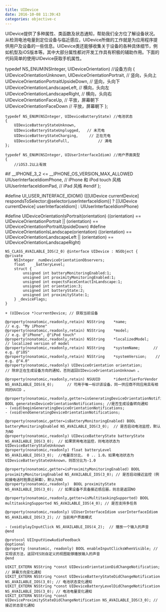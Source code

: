 ```yaml
---
title: UIDevice
date: 2016-10-08 11:39:43
categories: objective-c
---
```

UIDevice提供了多种属性、类函数及状态通知，帮助我们全方位了解设备状况。从检测电池电量到定位设备与临近感应，UIDevice所做的工作就是为应用程序提供用户及设备的一些信息。UIDevice类还能够收集关于设备的各种具体细节，例如机型及iOS版本等。其中大部分属性都对开发工作具有积极的辅助作用。下面的代码简单的使用UIDevice获取手机属性。
<!-- more -->
 typedef NS_ENUM(NSInteger, UIDeviceOrientation) //设备方向
    {
        UIDeviceOrientationUnknown,
        UIDeviceOrientationPortrait,                   // 竖向，头向上
        UIDeviceOrientationPortraitUpsideDown,  // 竖向，头向下
        UIDeviceOrientationLandscapeLeft,         // 横向，头向左
        UIDeviceOrientationLandscapeRight,       // 横向，头向右
        UIDeviceOrientationFaceUp,                   // 平放，屏幕朝下
        UIDeviceOrientationFaceDown                // 平放，屏幕朝下
    };
   
    typedef NS_ENUM(NSInteger, UIDeviceBatteryState) //电池状态
    {
        UIDeviceBatteryStateUnknown,
        UIDeviceBatteryStateUnplugged,   // 未充电
        UIDeviceBatteryStateCharging,     // 正在充电
        UIDeviceBatteryStateFull,             // 满电
    };
   
    typedef NS_ENUM(NSInteger, UIUserInterfaceIdiom) //用户界面类型
    {
        //iOS3.2以上有效
#if __IPHONE_3_2 <= __IPHONE_OS_VERSION_MAX_ALLOWED
        UIUserInterfaceIdiomPhone,           // iPhone 和 iPod touch 风格
        UIUserInterfaceIdiomPad,              // iPad 风格
#endif
    };
   
#define UI_USER_INTERFACE_IDIOM() ([[UIDevice currentDevice] respondsToSelector:@selector(userInterfaceIdiom)] ? [[UIDevice currentDevice] userInterfaceIdiom] : UIUserInterfaceIdiomPhone)
   
#define UIDeviceOrientationIsPortrait(orientation)  ((orientation) == UIDeviceOrientationPortrait || (orientation) == UIDeviceOrientationPortraitUpsideDown)
#define UIDeviceOrientationIsLandscape(orientation) ((orientation) == UIDeviceOrientationLandscapeLeft || (orientation) == UIDeviceOrientationLandscapeRight)
   
    NS_CLASS_AVAILABLE_IOS(2_0) @interface UIDevice : NSObject {
    @private
        NSInteger _numDeviceOrientationObservers;
        float    _batteryLevel;
        struct {
            unsigned int batteryMonitoringEnabled:1;
            unsigned int proximityMonitoringEnabled:1;
            unsigned int expectsFaceContactInLandscape:1;
            unsigned int orientation:3;
            unsigned int batteryState:2;
            unsigned int proximityState:1;
        } _deviceFlags;
    }
   
    + (UIDevice *)currentDevice; // 获取当前设备
   
    @property(nonatomic,readonly,retain) NSString    *name;                // e.g. "My iPhone"
    @property(nonatomic,readonly,retain) NSString    *model;               // e.g. @"iPhone", @"iPod touch"
    @property(nonatomic,readonly,retain) NSString    *localizedModel;    // localized version of model
    @property(nonatomic,readonly,retain) NSString    *systemName;      // e.g. @"iOS"
    @property(nonatomic,readonly,retain) NSString    *systemVersion;    // e.g. @"4.0"
    @property(nonatomic,readonly) UIDeviceOrientation orientation;       // 除非正在生成设备方向的通知，否则返回UIDeviceOrientationUnknown 。
   
    @property(nonatomic,readonly,retain) NSUUID      *identifierForVendor NS_AVAILABLE_IOS(6_0);      // 可用于唯一标识该设备，同一供应商不同应用具有相同的UUID 。
   
    @property(nonatomic,readonly,getter=isGeneratingDeviceOrientationNotifications) BOOL generatesDeviceOrientationNotifications; //是否生成设备转向通知
    - (void)beginGeneratingDeviceOrientationNotifications;
    - (void)endGeneratingDeviceOrientationNotifications;
   
    @property(nonatomic,getter=isBatteryMonitoringEnabled) BOOL batteryMonitoringEnabled NS_AVAILABLE_IOS(3_0);  // 是否启动电池监控，默认为NO
    @property(nonatomic,readonly) UIDeviceBatteryState batteryState NS_AVAILABLE_IOS(3_0);  // 如果禁用电池监控，则电池状态为UIDeviceBatteryStateUnknown
    @property(nonatomic,readonly) float batteryLevel NS_AVAILABLE_IOS(3_0);  //电量百分比， 0 .. 1.0。如果电池状态为UIDeviceBatteryStateUnknown，则百分比为-1.0
   
    @property(nonatomic,getter=isProximityMonitoringEnabled) BOOL proximityMonitoringEnabled NS_AVAILABLE_IOS(3_0); // 是否启动接近监控（例如接电话时脸靠近屏幕），默认为NO
    @property(nonatomic,readonly)  BOOL proximityState NS_AVAILABLE_IOS(3_0);  // 如果设备不具备接近感应器，则总是返回NO
   
    @property(nonatomic,readonly,getter=isMultitaskingSupported) BOOL multitaskingSupported NS_AVAILABLE_IOS(4_0); // 是否支持多任务
   
    @property(nonatomic,readonly) UIUserInterfaceIdiom userInterfaceIdiom NS_AVAILABLE_IOS(3_2); // 当前用户界面模式
   
    - (void)playInputClick NS_AVAILABLE_IOS(4_2);  // 播放一个输入的声音
    @end
   
    @protocol UIInputViewAudioFeedback
    @optional
    @property (nonatomic, readonly) BOOL enableInputClicksWhenVisible; // 实现该方法，返回YES则自定义的视图能够播放输入的声音
    @end
   
    UIKIT_EXTERN NSString *const UIDeviceOrientationDidChangeNotification; // 屏幕方向变化通知
    UIKIT_EXTERN NSString *const UIDeviceBatteryStateDidChangeNotification   NS_AVAILABLE_IOS(3_0); // 电池状态变化通知
    UIKIT_EXTERN NSString *const UIDeviceBatteryLevelDidChangeNotification   NS_AVAILABLE_IOS(3_0); // 电池电量变化通知
    UIKIT_EXTERN NSString *const UIDeviceProximityStateDidChangeNotification NS_AVAILABLE_IOS(3_0); // 接近状态变化通知
```

